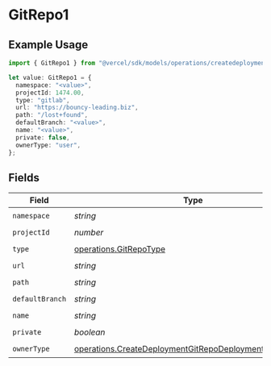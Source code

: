 # GitRepo1

## Example Usage

```typescript
import { GitRepo1 } from "@vercel/sdk/models/operations/createdeployment.js";

let value: GitRepo1 = {
  namespace: "<value>",
  projectId: 1474.00,
  type: "gitlab",
  url: "https://bouncy-leading.biz",
  path: "/lost+found",
  defaultBranch: "<value>",
  name: "<value>",
  private: false,
  ownerType: "user",
};
```

## Fields

| Field                                                                                                                            | Type                                                                                                                             | Required                                                                                                                         | Description                                                                                                                      |
| -------------------------------------------------------------------------------------------------------------------------------- | -------------------------------------------------------------------------------------------------------------------------------- | -------------------------------------------------------------------------------------------------------------------------------- | -------------------------------------------------------------------------------------------------------------------------------- |
| `namespace`                                                                                                                      | *string*                                                                                                                         | :heavy_check_mark:                                                                                                               | N/A                                                                                                                              |
| `projectId`                                                                                                                      | *number*                                                                                                                         | :heavy_check_mark:                                                                                                               | N/A                                                                                                                              |
| `type`                                                                                                                           | [operations.GitRepoType](../../models/operations/gitrepotype.md)                                                                 | :heavy_check_mark:                                                                                                               | N/A                                                                                                                              |
| `url`                                                                                                                            | *string*                                                                                                                         | :heavy_check_mark:                                                                                                               | N/A                                                                                                                              |
| `path`                                                                                                                           | *string*                                                                                                                         | :heavy_check_mark:                                                                                                               | N/A                                                                                                                              |
| `defaultBranch`                                                                                                                  | *string*                                                                                                                         | :heavy_check_mark:                                                                                                               | N/A                                                                                                                              |
| `name`                                                                                                                           | *string*                                                                                                                         | :heavy_check_mark:                                                                                                               | N/A                                                                                                                              |
| `private`                                                                                                                        | *boolean*                                                                                                                        | :heavy_check_mark:                                                                                                               | N/A                                                                                                                              |
| `ownerType`                                                                                                                      | [operations.CreateDeploymentGitRepoDeploymentsOwnerType](../../models/operations/createdeploymentgitrepodeploymentsownertype.md) | :heavy_check_mark:                                                                                                               | N/A                                                                                                                              |